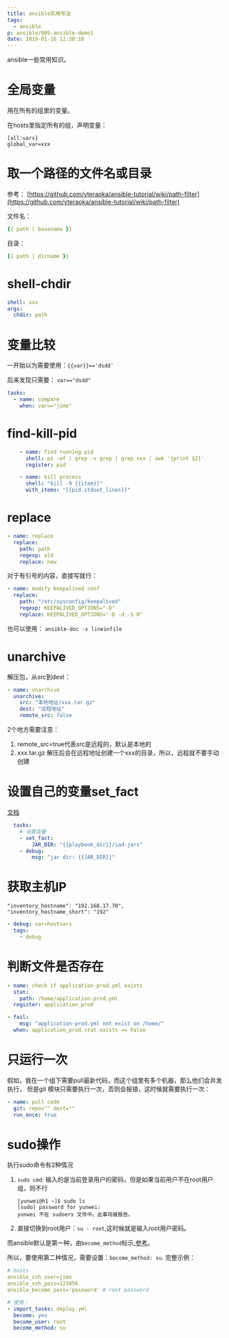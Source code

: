 ```yaml
---
title: ansible实用写法
tags:
  - ansible
p: ansible/005-ansible-demo1
date: 2019-01-16 12:30:10
---
```


ansible一些常用知识。

# 全局变量
用在所有的组里的变量。

在hosts里指定所有的组，声明变量：
```
[all:vars]
global_var=xxx
```
# 取一个路径的文件名或目录
参考： [https://github.com/yteraoka/ansible-tutorial/wiki/path-filter](https://github.com/yteraoka/ansible-tutorial/wiki/path-filter)

文件名：
```yml
{{ path | basename }}
```

目录：
```yml
{{ path | dirname }}
```

# shell-chdir
```yml
shell: xxx
args:
  chdir: path
```

# 变量比较
一开始以为需要使用：`{{var}}=='dsdd'`

后来发现只需要： `var=="dsdd"`

```yml
tasks:
  - name: compare
    when: var=="jimo"
```

# find-kill-pid
```yml
    - name: find running pid
      shell: ps -ef | grep -v grep | grep xxx | awk '{print $2}'
      register: pid

    - name: kill process
      shell: "kill -9 {{item}}"
      with_items: "{{pid.stdout_lines}}"
```

# replace
```yml
- name: replace
  replace:
    path: path
    regexp: old
    replace: new
```
对于有引号的内容，直接写就行：
```yml
- name: modify keepalived conf
  replace:
    path: "/etc/sysconfig/keepalived"
    regexp: KEEPALIVED_OPTIONS="-D"
    replace: KEEPALIVED_OPTIONS="-D -d -S 0"
```


也可以使用： `ansible-doc -s lineinfile`


# unarchive
解压包，从src到dest：
```yml
- name: unarchive
  unarchive:
    src: "本地地址/xxx.tar.gz"
    dest: "远程地址"
    remote_src: false
```
2个地方需要注意：
1. remote_src=true代表src是远程的，默认是本地的
2. xxx.tar.gz 解压后会在远程地址创建一个xxx的目录，所以，远程就不要手动创建

# 设置自己的变量set_fact

[文档](https://docs.ansible.com/ansible/latest/modules/set_fact_module.html)

```yml
  tasks:
    # 设置变量
    - set_fact:
        JAR_DIR: "{{playbook_dir}}/iad-jars"
    - debug:
        msg: "jar dir: {{JAR_DIR}}"
```

# 获取主机IP

```
"inventory_hostname": "192.168.17.70", 
"inventory_hostname_short": "192"
```

```yml
- debug: var=hostvars
  tags:
    - debug
```

# 判断文件是否存在
```yml
- name: check if application-prod.yml exists
  stat:
    path: /home/application-prod.yml
  register: application_prod

- fail:
    msg: "application-prod.yml not exist on /home/"
  when: application_prod.stat.exists == False
```

# 只运行一次
假如，我在一个组下需要pull最新代码，而这个组里有多个机器，那么他们会并发执行，
但是git 模块只需要执行一次，否则会报错，这时候就需要执行一次：
```yml
- name: pull code
  git: repo="" dest=""
  run_once: true
```

# sudo操作

执行sudo命令有2种情况
1. `sudo cmd`: 输入的是当前登录用户的密码，但是如果当前用户不在root用户组，则不行
    ```shell
    [yunwei@h1 ~]$ sudo ls
    [sudo] password for yunwei: 
    yunwei 不在 sudoers 文件中。此事将被报告。
    ```
2. 直接切换到root用户：`su - root`,这时候就是输入root用户密码。

而ansible默认是第一种，由`become_method`标示,[参考](https://docs.ansible.com/ansible/latest/user_guide/become.html#command-line-options)。

所以，要使用第二种情况，需要设置：`become_method: su`. 
完整示例：
```yml
# hosts
ansible_ssh_user=jimo
ansible_ssh_pass=123456
ansible_become_pass='password' # root password

# 使用：
- import_tasks: deploy.yml
  become: yes
  become_user: root
  become_method: su
```


